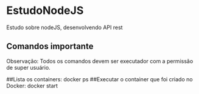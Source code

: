# EstudoNodeJS
Estudo sobre nodeJS, desenvolvendo API rest

<h2>Comandos importante</h2>
Observação: Todos os comandos devem ser executador com a permissão de super usuário.

##Lista os containers: docker ps
##Executar o container que foi criado no Docker: docker start <ID do Container>
